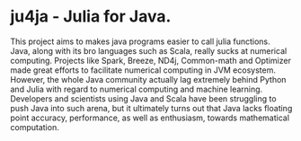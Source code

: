 # ju4ja - Julia for Java.
This project aims to makes java programs easier to call julia functions.
<br/>
Java, along with its bro languages such as Scala, really sucks at numerical computing. Projects like Spark, Breeze, ND4j, Common-math and Optimizer made great efforts to facilitate numerical computing in JVM ecosystem. However, the whole Java community actually lag extremely behind Python and Julia with regard to numerical computing and machine learning. Developers and scientists using Java and Scala have been struggling to push Java into such arena, but it ultimately turns out that Java lacks floating point accuracy, performance, as well as enthusiasm, towards mathematical computation.